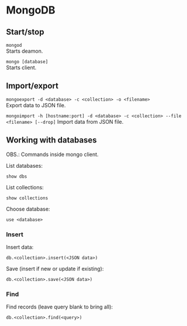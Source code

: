 # MongoDB

## Start/stop

`mongod`  
Starts deamon.

`mongo [database]`  
Starts client.

## Import/export

`mongoexport -d <database> -c <collection> -o <filename>`  
Export data to JSON file.

`mongoimport -h [hostname:port] -d <database> -c <collection> --file <filename> [--drop]` 
Import data from JSON file.

## Working with databases

OBS.: Commands inside mongo client.

List databases:
```
show dbs
```

List collections:
```
show collections
```

Choose database:
```
use <database>
```

### Insert

Insert data:
```
db.<collection>.insert(<JSON data>)
```

Save (insert if new or update if existing):
```
db.<collection>.save(<JSON data>)
```

### Find

Find records (leave query blank to bring all):
```
db.<collection>.find(<query>)
```
